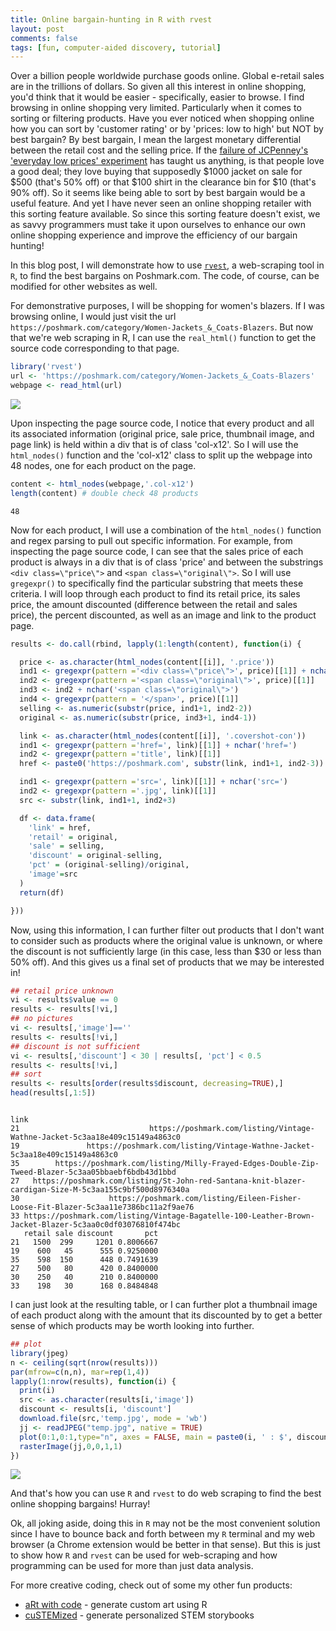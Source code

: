 ```yaml
---
title: Online bargain-hunting in R with rvest
layout: post
comments: false
tags: [fun, computer-aided discovery, tutorial]
---
```


Over a billion people worldwide purchase goods online. Global e-retail sales are in the trillions of dollars. So given all this interest in online shopping, you'd think that it would be easier - specifically, easier to browse. I find browsing in online shopping very limited. Particularly when it comes to sorting or filtering products. Have you ever noticed when shopping online how you can sort by 'customer rating' or by 'prices: low to high' but NOT by best bargain? By best bargain, I mean the largest monetary differential between the retail cost and the selling price. If the [failure of JCPenney's 'everyday low prices' experiment](https://www.forbes.com/sites/panosmourdoukoutas/2013/09/27/a-strategic-mistake-that-haunts-j-c-penney/#2f1cb698134c) has taught us anything, is that people love a good deal; they love buying that supposedly $1000 jacket on sale for $500 (that's 50% off) or that $100 shirt in the clearance bin for $10 (that's 90% off). So it seems like being able to sort by best bargain would be a useful feature. And yet I have never seen an online shopping retailer with this sorting feature available. So since this sorting feature doesn't exist, we as savvy programmers must take it upon ourselves to enhance our own online shopping experience and improve the efficiency of our bargain hunting! 

In this blog post, I will demonstrate how to use [`rvest`](https://github.com/hadley/rvest), a web-scraping tool in `R`, to find the best bargains on Poshmark.com. The code, of course, can be modified for other websites as well. 

For demonstrative purposes, I will be shopping for women's blazers. If I was browsing online, I would just visit the url `https://poshmark.com/category/Women-Jackets_&_Coats-Blazers`. But now that we're web scraping in R, I can use the `real_html()` function to get the source code corresponding to that page. 

```r
library('rvest')
url <- 'https://poshmark.com/category/Women-Jackets_&_Coats-Blazers'
webpage <- read_html(url)
```

<img src="{{ site.url }}/assets/blog/poshmark_pagesource.jpg" class="img-responsive">

Upon inspecting the page source code, I notice that every product and all its associated information (original price, sale price, thumbnail image, and page link) is held within a div that is of class 'col-x12'. So I will use the `html_nodes()` function and the 'col-x12' class to split up the webpage into 48 nodes, one for each product on the page. 

```r
content <- html_nodes(webpage,'.col-x12')
length(content) # double check 48 products
```

```
48
```

Now for each product, I will use a combination of the `html_nodes()` function and regex parsing to pull out specific information. For example, from inspecting the page source code, I can see that the sales price of each product is always in a div that is of class 'price' and between the substrings `<div class=\"price\">` and `<span class=\"original\">`. So I will use `gregexpr()` to specifically find the particular substring that meets these criteria. I will loop through each product to find its retail price, its sales price, the amount discounted (difference between the retail and sales price), the percent discounted, as well as an image and link to the product page. 

```r
results <- do.call(rbind, lapply(1:length(content), function(i) {

  price <- as.character(html_nodes(content[[i]], '.price'))
  ind1 <- gregexpr(pattern ='<div class=\"price\">', price)[[1]] + nchar('<div class=\"price\">')
  ind2 <- gregexpr(pattern ='<span class=\"original\">', price)[[1]]
  ind3 <- ind2 + nchar('<span class=\"original\">')
  ind4 <- gregexpr(pattern = '</span>', price)[[1]]
  selling <- as.numeric(substr(price, ind1+1, ind2-2))
  original <- as.numeric(substr(price, ind3+1, ind4-1))

  link <- as.character(html_nodes(content[[i]], '.covershot-con'))
  ind1 <- gregexpr(pattern ='href=', link)[[1]] + nchar('href=') 
  ind2 <- gregexpr(pattern ='title', link)[[1]] 
  href <- paste0('https://poshmark.com', substr(link, ind1+1, ind2-3))

  ind1 <- gregexpr(pattern ='src=', link)[[1]] + nchar('src=') 
  ind2 <- gregexpr(pattern ='.jpg', link)[[1]] 
  src <- substr(link, ind1+1, ind2+3)

  df <- data.frame(
	'link' = href, 
	'retail' = original, 
	'sale' = selling, 
	'discount' = original-selling, 
	'pct' = (original-selling)/original, 
	'image'=src
  )
  return(df)

})) 
```

Now, using this information, I can further filter out products that I don't want to consider such as products where the original value is unknown, or where the discount is not sufficiently large (in this case, less than $30 or less than 50% off). And this gives us a final set of products that we may be interested in!

```r
## retail price unknown
vi <- results$value == 0
results <- results[!vi,]
## no pictures
vi <- results[,'image']==''
results <- results[!vi,]
## discount is not sufficient
vi <- results[,'discount'] < 30 | results[, 'pct'] < 0.5
results <- results[!vi,]
## sort
results <- results[order(results$discount, decreasing=TRUE),]
head(results[,1:5])
```

```
                                                                                                      link
21                             https://poshmark.com/listing/Vintage-Wathne-Jacket-5c3aa18e409c15149a4863c0
19               https://poshmark.com/listing/Vintage-Wathne-Jacket-5c3aa18e409c15149a4863c0
35        https://poshmark.com/listing/Milly-Frayed-Edges-Double-Zip-Tweed-Blazer-5c3aa05bbaebf6bdb43d1bbd
27   https://poshmark.com/listing/St-John-red-Santana-knit-blazer-cardigan-Size-M-5c3aa155c9bf500d8976340a
30                    https://poshmark.com/listing/Eileen-Fisher-Loose-Fit-Blazer-5c3aa11e7386bc11a2f9ae76
33 https://poshmark.com/listing/Vintage-Bagatelle-100-Leather-Brown-Jacket-Blazer-5c3aa0c0df03076810f474bc
   retail sale discount       pct
21   1500  299     1201 0.8006667
19    600   45      555 0.9250000
35    598  150      448 0.7491639
27    500   80      420 0.8400000
30    250   40      210 0.8400000
33    198   30      168 0.8484848
```

I can just look at the resulting table, or I can further plot a thumbnail image of each product along with the amount that its discounted by to get a better sense of which products may be worth looking into further. 

```r
## plot
library(jpeg)
n <- ceiling(sqrt(nrow(results)))
par(mfrow=c(n,n), mar=rep(1,4))
lapply(1:nrow(results), function(i) {
  print(i)
  src <- as.character(results[i,'image'])
  discount <- results[i, 'discount']
  download.file(src,'temp.jpg', mode = 'wb')
  jj <- readJPEG("temp.jpg", native = TRUE)
  plot(0:1,0:1,type="n", axes = FALSE, main = paste0(i, ' : $', discount))
  rasterImage(jj,0,0,1,1)
})
```

<img src="{{ site.url }}/assets/blog/poshmark_results.jpg" class="img-responsive">

And that's how you can use `R` and `rvest` to do web scraping to find the best online shopping bargains! Hurray!

Ok, all joking aside, doing this in `R` may not be the most convenient solution since I have to bounce back and forth between my `R` terminal and my web browser (a Chrome extension would be better in that sense). But this is just to show how `R` and `rvest` can be used for web-scraping and how programming can be used for more than just data analysis. 

For more creative coding, check out of some my other fun products:
- [aRt with code](https://jef.works/art-with-code/) - generate custom art using R
- [cuSTEMized](https://custemized.org/) - generate personalized STEM storybooks



